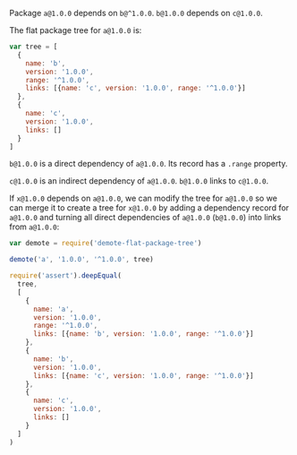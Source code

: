 Package `a@1.0.0` depends on `b@^1.0.0`. `b@1.0.0` depends on
`c@1.0.0`.

The flat package tree for `a@1.0.0` is:

```javascript
var tree = [
  {
    name: 'b',
    version: '1.0.0',
    range: '^1.0.0',
    links: [{name: 'c', version: '1.0.0', range: '^1.0.0'}]
  },
  {
    name: 'c',
    version: '1.0.0',
    links: []
  }
]
```

`b@1.0.0` is a direct dependency of `a@1.0.0`.  Its record has a
`.range` property.

`c@1.0.0` is an indirect dependency of `a@1.0.0`.  `b@1.0.0` links to
`c@1.0.0`.

If `x@1.0.0` depends on `a@1.0.0`, we can modify the tree for
`a@1.0.0` so we can merge it to create a tree for `x@1.0.0` by adding
a dependency record for `a@1.0.0` and turning all direct dependencies
of `a@1.0.0` (`b@1.0.0`) into links from `a@1.0.0`:

```javascript
var demote = require('demote-flat-package-tree')

demote('a', '1.0.0', '^1.0.0', tree)

require('assert').deepEqual(
  tree,
  [
    {
      name: 'a',
      version: '1.0.0',
      range: '^1.0.0',
      links: [{name: 'b', version: '1.0.0', range: '^1.0.0'}]
    },
    {
      name: 'b',
      version: '1.0.0',
      links: [{name: 'c', version: '1.0.0', range: '^1.0.0'}]
    },
    {
      name: 'c',
      version: '1.0.0',
      links: []
    }
  ]
)
```
